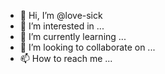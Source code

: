 - 👋 Hi, I’m @love-sick
- 👀 I’m interested in ...
- 🌱 I’m currently learning ...
- 💞️ I’m looking to collaborate on ...
- 📫 How to reach me ...

<!---
love-sick/love-sick is a ✨ special ✨ repository because its `README.md` (this file) appears on your GitHub profile.
You can click the Preview link to take a look at your changes.
--->
